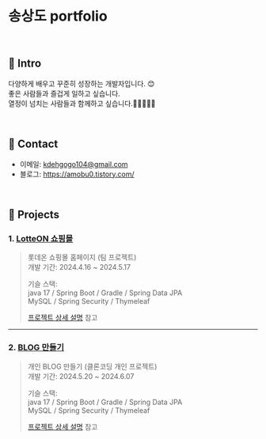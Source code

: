 # 송상도 portfolio
> 

</br>

## 📌 Intro
다양하게 배우고 꾸준히 성장하는 개발자입니다. 😊</br>
좋은 사람들과 즐겁게 일하고 싶습니다. </br>
열정이 넘치는 사람들과 함께하고 싶습니다.👨🏿‍🤝‍👨🏿

</br>

## 📌 Contact
- 이메일: kdehgogo104@gmail.com
- 블로그: https://amobu0.tistory.com/

</br>

## 📌 Projects
### 1. [LotteON 쇼핑몰](https://github.com/green-lotte2/lotteon-team4)
>롯데온 쇼핑몰 홈페이지 (팀 프로젝트)</br>
>개발 기간: 2024.4.16 ~ 2024.5.17
>
>기슬 스택: </br>
>java 17 / Spring Boot / Gradle / Spring Data JPA </br>
>MySQL / Spring Security / Thymeleaf
>
>[프로젝트 상세 설명](https://github.com/green-lotte2/lotteon-team4) 참고
>
---
### 2. [BLOG 만들기](https://github.com/Amobu0/blog)
>개인 BLOG 만들기 (클론코딩 개인 프로젝트)</br>
>개발 기간: 2024.5.20 ~ 2024.6.07
>
>기슬 스택: </br>
>java 17 / Spring Boot / Gradle / Spring Data JPA </br>
>MySQL / Spring Security / Thymeleaf
>
>[프로젝트 상세 설명](https://github.com/Amobu0/blog) 참고
>

